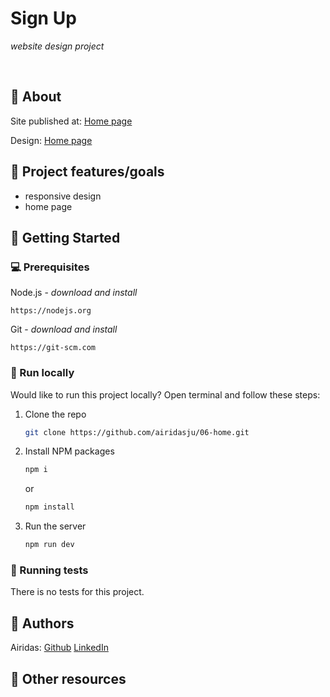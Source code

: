 # Sign Up

_website design project_

<br>

## 🌟 About


Site published at: [Home page](https://airidasju.github.io/06-home/)

Design: [Home page](https://cdn.dribbble.com/userupload/2954742/file/original-9ee1b70a99f968559468f238a87c27a4.png?compress=1&resize=1024x768)

## 🎯 Project features/goals

-   responsive design
-   home page

## 🧰 Getting Started

### 💻 Prerequisites

Node.js - _download and install_

```
https://nodejs.org
```

Git - _download and install_

```
https://git-scm.com
```

### 🏃 Run locally

Would like to run this project locally? Open terminal and follow these steps:

1. Clone the repo
    ```sh
    git clone https://github.com/airidasju/06-home.git
    ```
2. Install NPM packages
    ```sh
    npm i
    ```
    or
    ```sh
    npm install
    ```
3. Run the server
    ```sh
    npm run dev
    ```
### 🧪 Running tests

There is no tests for this project.

## 🎅 Authors

Airidas: [Github](https://github.com/airidasju)
         [LinkedIn](https://www.linkedin.com/in/airidas-ju%C5%A1ka-549141235/)

## 🔗 Other resources
